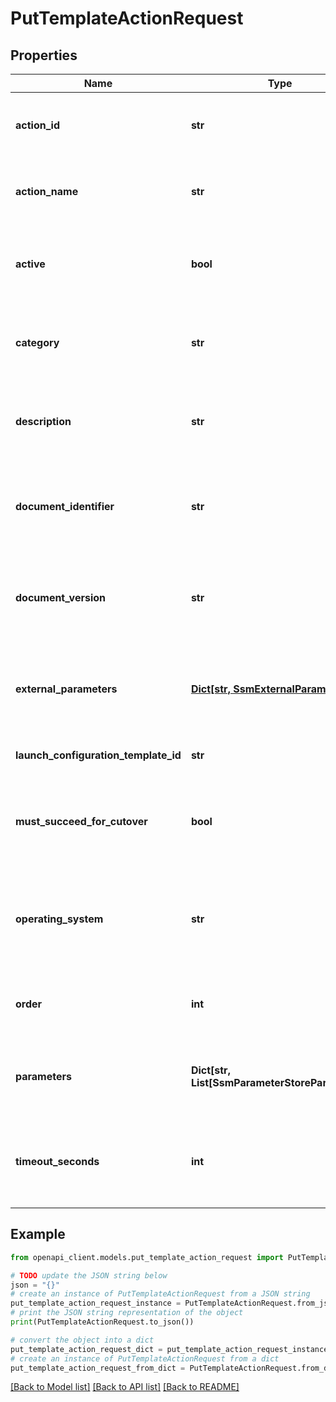 # PutTemplateActionRequest


## Properties

Name | Type | Description | Notes
------------ | ------------- | ------------- | -------------
**action_id** | **str** | Template post migration custom action ID. | 
**action_name** | **str** | Template post migration custom action name. | 
**active** | **bool** | Template post migration custom action active status. | [optional] 
**category** | **str** | Template post migration custom action category. | [optional] 
**description** | **str** | Template post migration custom action description. | [optional] 
**document_identifier** | **str** | Template post migration custom action document identifier. | 
**document_version** | **str** | Template post migration custom action document version. | [optional] 
**external_parameters** | [**Dict[str, SsmExternalParameter]**](SsmExternalParameter.md) | Template post migration custom action external parameters. | [optional] 
**launch_configuration_template_id** | **str** | Launch configuration template ID. | 
**must_succeed_for_cutover** | **bool** | Template post migration custom action must succeed for cutover. | [optional] 
**operating_system** | **str** | Operating system eligible for this template post migration custom action. | [optional] 
**order** | **int** | Template post migration custom action order. | 
**parameters** | **Dict[str, List[SsmParameterStoreParameter]]** | Template post migration custom action parameters. | [optional] 
**timeout_seconds** | **int** | Template post migration custom action timeout in seconds. | [optional] 

## Example

```python
from openapi_client.models.put_template_action_request import PutTemplateActionRequest

# TODO update the JSON string below
json = "{}"
# create an instance of PutTemplateActionRequest from a JSON string
put_template_action_request_instance = PutTemplateActionRequest.from_json(json)
# print the JSON string representation of the object
print(PutTemplateActionRequest.to_json())

# convert the object into a dict
put_template_action_request_dict = put_template_action_request_instance.to_dict()
# create an instance of PutTemplateActionRequest from a dict
put_template_action_request_from_dict = PutTemplateActionRequest.from_dict(put_template_action_request_dict)
```
[[Back to Model list]](../README.md#documentation-for-models) [[Back to API list]](../README.md#documentation-for-api-endpoints) [[Back to README]](../README.md)


